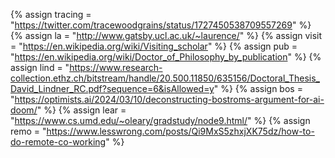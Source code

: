 {% assign tracing = "https://twitter.com/tracewoodgrains/status/1727450538709557269"    %}
{% assign la = "http://www.gatsby.ucl.ac.uk/~laurence/"    %}
{% assign visit = "https://en.wikipedia.org/wiki/Visiting_scholar" %}
{% assign pub = "https://en.wikipedia.org/wiki/Doctor_of_Philosophy_by_publication"   %}
{% assign lind = "https://www.research-collection.ethz.ch/bitstream/handle/20.500.11850/635156/Doctoral_Thesis_David_Lindner_RC.pdf?sequence=6&isAllowed=y"  %}
{% assign bos = "https://optimists.ai/2024/03/10/deconstructing-bostroms-argument-for-ai-doom/"    %}
{% assign lear = "https://www.cs.umd.edu/~oleary/gradstudy/node9.html/"    %}
{% assign remo = "https://www.lesswrong.com/posts/Qi9MxS5zhxjXK75dz/how-to-do-remote-co-working"	%}